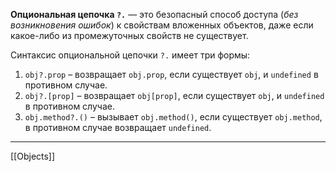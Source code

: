 **Опциональная цепочка `?.`** — это безопасный способ доступа (*без возникновения ошибок*) к свойствам вложенных объектов, даже если какое-либо из промежуточных свойств не существует.

Синтаксис опциональной цепочки `?.` имеет три формы:
1.  `obj?.prop` – возвращает `obj.prop`, если существует `obj`, и `undefined` в противном случае.
3.  `obj?.[prop]` – возвращает `obj[prop]`, если существует `obj`, и `undefined` в противном случае.
4.  `obj.method?.()` – вызывает `obj.method()`, если существует `obj.method`, в противном случае возвращает `undefined`.

---
[[Objects]]